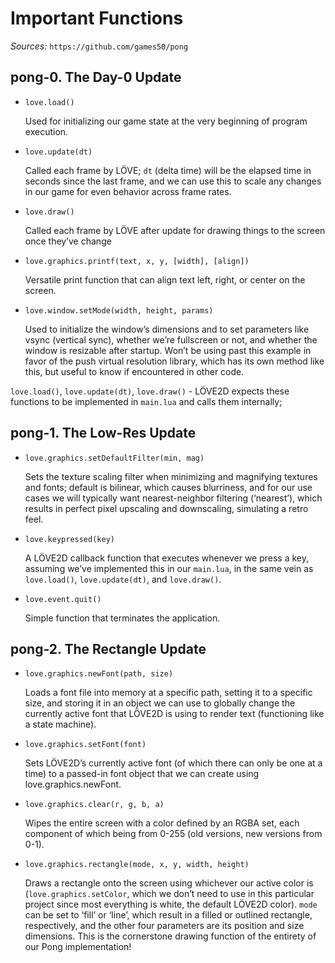 # Important Functions

*Sources:* `https://github.com/games50/pong`


## pong-0. The Day-0 Update

* `love.load()`

  Used for initializing our game state at the very beginning of program execution.

* `love.update(dt)`

  Called each frame by LÖVE; `dt` (delta time) will be the elapsed time in seconds since
  the last frame, and we can use this to scale any changes in our game for even behavior
  across frame rates.

* `love.draw()`

  Called each frame by LÖVE after update for drawing things to the screen once they’ve change

* `love.graphics.printf(text, x, y, [width], [align])`

  Versatile print function that can align text left, right, or center on the screen.

* `love.window.setMode(width, height, params)`

  Used to initialize the window’s dimensions and to set parameters like vsync (vertical sync),
  whether we’re fullscreen or not, and whether the window is resizable after startup.
  Won’t be using past this example in favor of the push virtual resolution library,
  which has its own method like this, but useful to know if encountered in other code.

`love.load()`, `love.update(dt)`, `love.draw()` - LÖVE2D expects these functions to be implemented
in `main.lua` and calls them internally;


## pong-1. The Low-Res Update

* `love.graphics.setDefaultFilter(min, mag)`

  Sets the texture scaling filter when minimizing and magnifying textures and fonts;
  default is bilinear, which causes blurriness, and for our use cases we will typically want
  nearest-neighbor filtering (‘nearest’), which results in perfect
  pixel upscaling and downscaling, simulating a retro feel.

* `love.keypressed(key)`

  A LÖVE2D callback function that executes whenever we press a key, assuming we’ve implemented
  this in our `main.lua`, in the same vein as `love.load()`, `love.update(dt)`, and `love.draw()`.

* `love.event.quit()`

  Simple function that terminates the application.


## pong-2. The Rectangle Update

* `love.graphics.newFont(path, size)`

  Loads a font file into memory at a specific path, setting it to a specific size, and storing it
  in an object we can use to globally change the currently active font that LÖVE2D is using to
  render text (functioning like a state machine).

* `love.graphics.setFont(font)`

  Sets LÖVE2D’s currently active font (of which there can only be one at a time) to a passed-in
  font object that we can create using love.graphics.newFont.

* `love.graphics.clear(r, g, b, a)`

  Wipes the entire screen with a color defined by an RGBA set, each component of which being
  from 0-255 (old versions, new versions from 0-1).

* `love.graphics.rectangle(mode, x, y, width, height)`

  Draws a rectangle onto the screen using whichever our active color is
  (`love.graphics.setColor`, which we don’t need to use in this particular project since most
  everything is white, the default LÖVE2D color). `mode` can be set to ‘fill’ or ‘line’,
  which result in a filled or outlined rectangle, respectively, and the other four parameters
  are its position and size dimensions. This is the cornerstone drawing function of the entirety
  of our Pong implementation!
